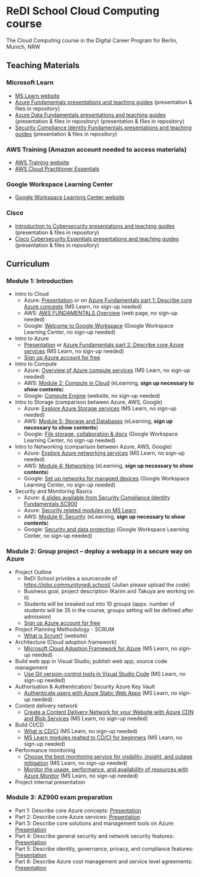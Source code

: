 # ReDI School Cloud Computing course
The Cloud Computing course in the Digital Career Program for Berlin, Munich, NRW

## Teaching Materials
### Microsoft Learn
- [MS Learn website](https://docs.microsoft.com/en-us/learn/browse/?products=azure)
- [Azure Fundamentals presentations and teaching guides](https://github.com/ReDI-School/cloud-computing/tree/main/course_materials/Microsoft_Azure_Fundamentals_AZ900) (presentation & files in repository)
- [Azure Data Fundamentals presentations and teaching guides](https://github.com/ReDI-School/cloud-computing/tree/main/course_materials/Microsoft_Azure_Data%20Fundamentals_DP900) (presentation & files in repository) (presentation & files in repository)
- [Security Compliance Identity Fundamentals presentations and teaching guides](https://github.com/ReDI-School/cloud-computing/tree/main/course_materials/Microsoft_Security_Compliance_Identity_Fundamentals_SC900) (presentation & files in repository)
### AWS Training (Amazon account needed to access materials)
- [AWS Training website](https://www.aws.training/)
- [AWS Cloud Practitioner Essentials](https://www.aws.training/Details/eLearning?id=60697)
### Google Workspace Learning Center
- [Google Workspace Learning Center website](https://support.google.com/a/users/?hl=en#topic=)
### Cisco
- [Introduction to Cybersecurity presentations and teaching guides](https://github.com/ReDI-School/cloud-computing/tree/main/course_materials/Cisco_Introduction%20to%20Cybersecurity) (presentation & files in repository)
- [Cisco Cybersecurity Essentials presentations and teaching guides](https://github.com/ReDI-School/cloud-computing/tree/main/course_materials/Cisco_Cybersecurity_Essentials) (presentation & files in repository)

## Curriculum
### Module 1: Introduction
- Intro to Cloud
  - Azure: [Presentation](https://github.com/ReDI-School/cloud-computing/blob/11657158cbf82240b635cf0ef824a48413288442/course_materials/Microsoft_Azure_Fundamentals_AZ900/AZ-900T00A-ENU-PowerPoint_FSI/AZ-900T00%20Microsoft%20Azure%20Fundamentals-00_FINAL.pptx) or on [Azure Fundamentals part 1: Describe core Azure concepts](https://docs.microsoft.com/en-us/learn/paths/az-900-describe-cloud-concepts/) (MS Learn, no sign-up needed)
  - AWS: [AWS FUNDAMENTALS Overview](https://aws.amazon.com/getting-started/fundamentals-overview/?e=gs2020&p=gsrc) (web page, no sign-up needed)
  - Google: [Welcome to Google Workspace](https://support.google.com/a/users/answer/9389764?hl=en&ref_topic=9917952) (Google Workspace Learning Center, no sign-up needed)
- Intro to Azure
  - [Presentation](https://github.com/ReDI-School/cloud-computing/blob/a5b1e899dd096d3d595b6d62b0e613d7396f8f4c/course_materials/Microsoft_Azure_Fundamentals_AZ900/AZ-900T00A-ENU-PowerPoint_FSI/AZ-900T00%20Microsoft%20Azure%20Fundamentals-01%20(cloud%20concepts)_FINAL.pptx) or [Azure Fundamentals part 2: Describe core Azure services](https://docs.microsoft.com/en-us/learn/paths/az-900-describe-core-azure-services/) (MS Learn, no sign-up needed)
  - [Sign up Azure account for free](https://azure.microsoft.com/en-us/free/)
- Intro to Compute
  - Azure: [Overview of Azure compute services](https://docs.microsoft.com/en-us/learn/modules/azure-compute-fundamentals/overview) (MS Learn, no sign-up needed)
  - AWS: [Module 2: Compute in Cloud](https://www.aws.training/Details/eLearning?id=60697) (eLearning, **sign up necessary to show contents**)
  - Google: [Compute Engine](https://cloud.google.com/compute) (website, no sign-up needed)
- Intro to Storage (comparison between Azure, AWS, Google)
  - Azure: [Explore Azure Storage services](https://docs.microsoft.com/en-us/learn/modules/azure-storage-fundamentals/) (MS Learn, no sign-up needed)
  - AWS: [Module 5: Storage and Databases](https://www.aws.training/Details/eLearning?id=60697) (eLearning, **sign up necessary to show contents**)
  - Google: [File storage, collaboration & docs](https://support.google.com/a/users/answer/10005650?visit_id=637626467996669028-4241468714&hl=en&rd=1) (Google Workspace Learning Center, no sign-up needed)
- Intro to Networking (comparison between Azure, AWS, Google)
  - Azure: [Explore Azure networking services](https://docs.microsoft.com/en-us/learn/modules/azure-networking-fundamentals/) (MS Learn, no sign-up needed)
  - AWS: [Module 4: Networking](https://www.aws.training/Details/eLearning?id=60697) (eLearning, **sign up necessary to show contents**)
  - Google: [Set up networks for managed devices](https://support.google.com/a/topic/9741748?hl=en&ref_topic=24642) (Google Workspace Learning Center, no sign-up needed)
- Security and Monitoring Basics
  - Azure: [4 slides available from Security Compliance Identity Fundamentals SC900](Security_Compliance_Identity_Fundamentals_SC900)
  - Azure: [Security related modules on MS Learn](https://docs.microsoft.com/en-us/learn/browse/?terms=security)
  - AWS: [Module 6: Security](https://www.aws.training/Details/eLearning?id=60697) (eLearning, **sign up necessary to show contents**)
  - Google: [Security and data protection](https://support.google.com/a/topic/7556782?hl=en&ref_topic=10012113) (Google Workspace Learning Center, no sign-up needed)

### Module 2: Group project – deploy a webapp in a secure way on Azure
- Project Outline
  - ReDI School privides a sourcecode of https://jobs.communityredi.school/ (Julian please upload the code)
  - Business goal, project description (Karim and Takuya are working on it) 
  - Students will be breaked out into 10 groups (appx. number of students will be 35 in the course, groups setting will be defined after admission)
  - [Sign up Azure account for free](https://azure.microsoft.com/en-us/free/)
- Project Planning Methodology - SCRUM
  - [What is Scrum?](https://www.scrum.org/resources/what-is-scrum) (website)
- Architecture (Cloud adoption framework)
  - [Microsoft Cloud Adoption Framework for Azure](https://docs.microsoft.com/en-us/learn/modules/microsoft-cloud-adoption-framework-for-azure/) (MS Learn, no sign-up needed)
- Build web app in Visual Studio, publish web app, source code management
  - [Use Git version-control tools in Visual Studio Code](https://docs.microsoft.com/en-us/learn/modules/use-git-from-vs-code/) (MS Learn, no sign-up needed)
- Authorisation & Authentication/ Security Azure Key Vault
  - [Authenticate users with Azure Static Web Apps](https://docs.microsoft.com/en-us/learn/modules/publish-static-web-app-authentication/) (MS Learn, no sign-up needed)
- Content delivery network
  - [Create a Content Delivery Network for your Website with Azure CDN and Blob Services](https://docs.microsoft.com/en-us/learn/modules/create-cdn-static-resources-blob-storage/) (MS Learn, no sign-up needed)
- Build CI/CD
  - [What is CD/CI](https://www.redhat.com/en/topics/devops/what-is-ci-cd) (MS Learn, no sign-up needed)
  - [MS Learn modules realted to CD/CI for beginners](https://docs.microsoft.com/en-us/learn/browse/?terms=CI%20CD&levels=beginner) (MS Learn, no sign-up needed)
- Performance monitoring
  - [Choose the best monitoring service for visibility, insight, and outage mitigation](https://docs.microsoft.com/en-us/learn/modules/monitoring-fundamentals/) (MS Learn, no sign-up needed)
  - [Monitor the usage, performance, and availability of resources with Azure Monitor](https://docs.microsoft.com/en-us/learn/paths/monitor-usage-performance-availability-resources-azure-monitor/) (MS Learn, no sign-up needed)
- Project internal presentation

### Module 3: AZ900 exam preparation
- Part 1: Describe core Azure concepts: [Presentation](https://github.com/ReDI-School/cloud-computing/blob/a5b1e899dd096d3d595b6d62b0e613d7396f8f4c/course_materials/Microsoft_Azure_Fundamentals_AZ900/AZ-900T00A-ENU-PowerPoint_FSI/AZ-900T00%20Microsoft%20Azure%20Fundamentals-01%20(cloud%20concepts)_FINAL.pptx)
- Part 2: Describe core Azure services: [Presentation](https://github.com/ReDI-School/cloud-computing/blob/a5b1e899dd096d3d595b6d62b0e613d7396f8f4c/course_materials/Microsoft_Azure_Fundamentals_AZ900/AZ-900T00A-ENU-PowerPoint_FSI/AZ-900T00%20Microsoft%20Azure%20Fundamentals-02%20(workloads)_FINAL.pptx)
- Part 3: Describe core solutions and management tools on Azure: [Presentation](https://github.com/ReDI-School/cloud-computing/blob/a5b1e899dd096d3d595b6d62b0e613d7396f8f4c/course_materials/Microsoft_Azure_Fundamentals_AZ900/AZ-900T00A-ENU-PowerPoint_FSI/AZ-900T00%20Microsoft%20Azure%20Fundamentals-03%20%20(solutions)_FINAL.pptx)
- Part 4: Describe general security and network security features: [Presentation](https://github.com/ReDI-School/cloud-computing/blob/a5b1e899dd096d3d595b6d62b0e613d7396f8f4c/course_materials/Microsoft_Azure_Fundamentals_AZ900/AZ-900T00A-ENU-PowerPoint_FSI/AZ-900T00%20Microsoft%20Azure%20Fundamentals-04%20(security)_FINAL.pptx)
- Part 5: Describe identity, governance, privacy, and compliance features: [Presentation](https://github.com/ReDI-School/cloud-computing/blob/a5b1e899dd096d3d595b6d62b0e613d7396f8f4c/course_materials/Microsoft_Azure_Fundamentals_AZ900/AZ-900T00A-ENU-PowerPoint_FSI/AZ-900T00%20Microsoft%20Azure%20Fundamentals-05%20(identity,%20gov,priv,compliance)_FINAL.pptx)
- Part 6: Describe Azure cost management and service level agreements: [Presentation](https://github.com/ReDI-School/cloud-computing/blob/a5b1e899dd096d3d595b6d62b0e613d7396f8f4c/course_materials/Microsoft_Azure_Fundamentals_AZ900/AZ-900T00A-ENU-PowerPoint_FSI/AZ-900T00%20Microsoft%20Azure%20Fundamentals-06%20(pricing%20and%20spt)_FINAL.pptx)
